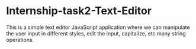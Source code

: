 # Internship-task2-Text-Editor
This is a simple text editor JavaScript application where we can manipulate the user input in different styles, edit the input, capitalize, etc many string operations. 

